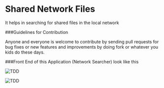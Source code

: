 # Shared Network Files
It helps in searching for shared files in the local network 

###Guidelines for Contribution

Anyone and everyone is welcome to contribute by sending pull requests for bug fixes or new features and improvements by doing fork or whatever you kids do these days.



###Front End of this Application (Network Searcher) look like this

![TDD](http://i.imgur.com/PVK2osJ.png?1)

![TDD](http://i.imgur.com/3k4f8YJ.png?1)
